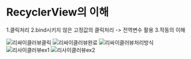 # RecyclerView의 이해

1.클릭처리
2.bind시키지 않은 고정값의 클릭처리 -> 전역변수 활용
3.작동의 이해

![리싸이클러뷰클릭](https://user-images.githubusercontent.com/63783625/119101133-9f253600-ba53-11eb-896b-00aa9025a6b9.PNG)
![리싸이클러뷰완료](https://user-images.githubusercontent.com/63783625/119101125-9e8c9f80-ba53-11eb-84d0-6003796ae53c.PNG)
![리싸이클러뷰처리방식](https://user-images.githubusercontent.com/63783625/119101167-a9dfcb00-ba53-11eb-9c5f-9c010223a62f.PNG)
![리사이클러뷰ex1](https://user-images.githubusercontent.com/63783625/119101204-b19f6f80-ba53-11eb-80d4-34c9aa84fbcf.PNG)
![리사이클러뷰ex2](https://user-images.githubusercontent.com/63783625/119101218-b49a6000-ba53-11eb-822b-efc7da6d5e63.PNG)

